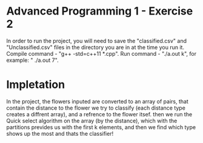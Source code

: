 # Advanced Programming 1 - Exercise 2

In order to run the project, you will need to save the "classified.csv" and "Unclassified.csv" files in the directory
you are in at the time you run it. Compile command - "g++ -std=c++11 *.cpp". Run command - "./a.out k", for example: "
./a.out 7".
>

# Impletation

In the project, the flowers inputed are converted to an array of pairs, that contain the distance to the flower we try
to classify (each distance type creates a diffrent array), and a refrence to the flower itsef. then we run the Quick
select algorithm on the array (by the distance), which with the partitions prevides us with the first k elements, and
then we find which type shows up the most and thats the classifier!
